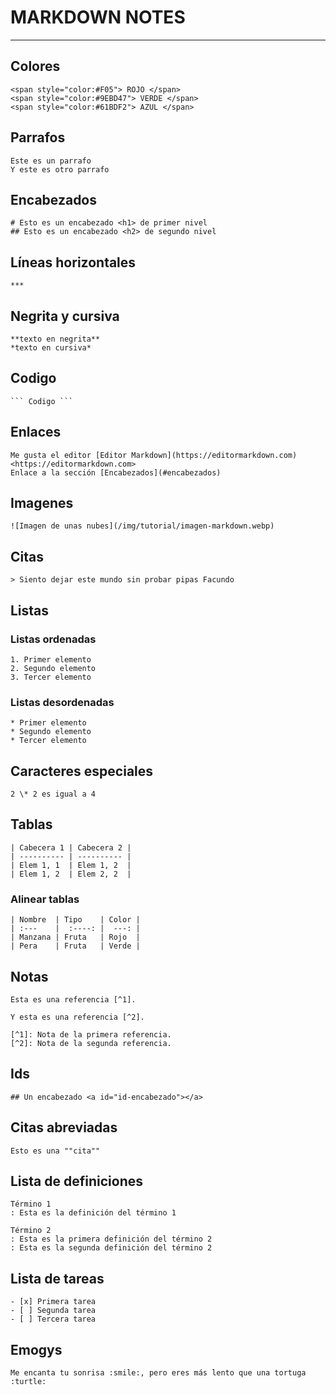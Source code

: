 # MARKDOWN NOTES

***

## Colores
    <span style="color:#F05"> ROJO </span>
    <span style="color:#9EBD47"> VERDE </span>
    <span style="color:#61BDF2"> AZUL </span>

## Parrafos
    Este es un parrafo
    Y este es otro parrafo

## Encabezados
    # Esto es un encabezado <h1> de primer nivel
    ## Esto es un encabezado <h2> de segundo nivel

## Líneas horizontales
    ***

## Negrita y cursiva
    **texto en negrita**
    *texto en cursiva*

## Codigo
    ``` Codigo ```

## Enlaces 
    Me gusta el editor [Editor Markdown](https://editormarkdown.com)
    <https://editormarkdown.com>
    Enlace a la sección [Encabezados](#encabezados)

## Imagenes
    ![Imagen de unas nubes](/img/tutorial/imagen-markdown.webp)

## Citas
    > Siento dejar este mundo sin probar pipas Facundo

## Listas
### Listas ordenadas
    1. Primer elemento
    2. Segundo elemento
    3. Tercer elemento

### Listas desordenadas
    * Primer elemento
    * Segundo elemento
    * Tercer elemento

## Caracteres especiales
    2 \* 2 es igual a 4

## Tablas 
    | Cabecera 1 | Cabecera 2 |
    | ---------- | ---------- |
    | Elem 1, 1  | Elem 1, 2  |
    | Elem 1, 2  | Elem 2, 2  |
### Alinear tablas
    | Nombre  | Tipo    | Color |
    | :---    |  :----: |  ---: |
    | Manzana | Fruta   | Rojo  |
    | Pera    | Fruta   | Verde |

## Notas 
    Esta es una referencia [^1].

    Y esta es una referencia [^2].

    [^1]: Nota de la primera referencia.
    [^2]: Nota de la segunda referencia.

## Ids
    ## Un encabezado <a id="id-encabezado"></a>

## Citas abreviadas 
    Esto es una ""cita""

## Lista de definiciones
    Término 1
    : Esta es la definición del término 1

    Término 2
    : Esta es la primera definición del término 2
    : Esta es la segunda definición del término 2

## Lista de tareas
    - [x] Primera tarea
    - [ ] Segunda tarea
    - [ ] Tercera tarea

## Emogys
    Me encanta tu sonrisa :smile:, pero eres más lento que una tortuga :turtle: